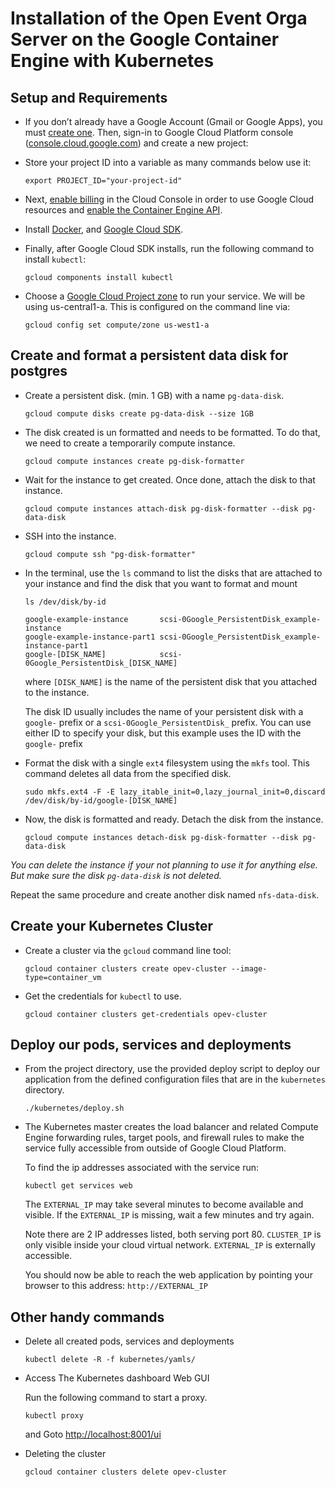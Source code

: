 # Installation of the Open Event Orga Server on the Google Container Engine with Kubernetes


## Setup and Requirements

- If you don’t already have a Google Account (Gmail or Google Apps), you must [create one](https://accounts.google.com/SignUp). Then, sign-in to Google Cloud Platform console ([console.cloud.google.com](http://console.cloud.google.com/)) and create a new project:


- Store your project ID into a variable as many commands below use it:

    ```
    export PROJECT_ID="your-project-id"
    ```

- Next, [enable billing](https://console.cloud.google.com/billing) in the Cloud Console in order to use Google Cloud resources and [enable the Container Engine API](https://console.cloud.google.com/project/_/kubernetes/list).

- Install [Docker](https://docs.docker.com/engine/installation/), and [Google Cloud SDK](https://cloud.google.com/sdk/).

- Finally, after Google Cloud SDK installs, run the following command to install `kubectl`:

    ```
    gcloud components install kubectl
    ```

- Choose a [Google Cloud Project zone](https://cloud.google.com/compute/docs/regions-zones/regions-zones) to run your service. We will be using us-central1-a. This is configured on the command line via:

    ```
    gcloud config set compute/zone us-west1-a
    ```

## Create and format a persistent data disk for postgres

- Create a persistent disk. (min. 1 GB) with a name `pg-data-disk`.

    ```
    gcloud compute disks create pg-data-disk --size 1GB
    ```

- The disk created is un formatted and needs to be formatted. To do that, we need to create a temporarily compute instance.

    ```
    gcloud compute instances create pg-disk-formatter
    ```

- Wait for the instance to get created. Once done, attach the disk to that instance.

    ```
    gcloud compute instances attach-disk pg-disk-formatter --disk pg-data-disk
    ```

- SSH into the instance.

    ```
    gcloud compute ssh "pg-disk-formatter"
    ```

- In the terminal, use the `ls` command to list the disks that are attached to your instance and find the disk that you want to format and mount

    ```
    ls /dev/disk/by-id
    ```
    
    ```
    google-example-instance       scsi-0Google_PersistentDisk_example-instance
    google-example-instance-part1 scsi-0Google_PersistentDisk_example-instance-part1
    google-[DISK_NAME]            scsi-0Google_PersistentDisk_[DISK_NAME]
    ```

    where `[DISK_NAME]` is the name of the persistent disk that you attached to the instance.
    
    The disk ID usually includes the name of your persistent disk with a `google-` prefix or a `scsi-0Google_PersistentDisk_` prefix. You can use either ID to specify your disk, but this example uses the ID with the `google-` prefix


- Format the disk with a single `ext4` filesystem using the `mkfs` tool. This command deletes all data from the specified disk.

    ```
    sudo mkfs.ext4 -F -E lazy_itable_init=0,lazy_journal_init=0,discard /dev/disk/by-id/google-[DISK_NAME]
    ```

- Now, the disk is formatted and ready. Detach the disk from the instance.

    ```
    gcloud compute instances detach-disk pg-disk-formatter --disk pg-data-disk
    ```

_You can delete the instance if your not planning to use it for anything else. But make sure the disk `pg-data-disk` is not deleted._

Repeat the same procedure and create another disk named `nfs-data-disk`.

## Create your Kubernetes Cluster

- Create a cluster via the `gcloud` command line tool:

    ```
    gcloud container clusters create opev-cluster --image-type=container_vm
    ```

- Get the credentials for `kubectl` to use.

    ```
    gcloud container clusters get-credentials opev-cluster
    ```

## Deploy our pods, services and deployments

- From the project directory, use the provided deploy script to deploy our application from the defined configuration files that are in the `kubernetes` directory.

    ```
    ./kubernetes/deploy.sh
    ```

- The Kubernetes master creates the load balancer and related Compute Engine forwarding rules, target pools, and firewall rules to make the service fully accessible from outside of Google Cloud Platform.
    
    To find the ip addresses associated with the service run:

    ```
    kubectl get services web
    ```

    The `EXTERNAL_IP` may take several minutes to become available and visible. If the `EXTERNAL_IP` is missing, wait a few minutes and try again.
    
    Note there are 2 IP addresses listed, both serving port 80. `CLUSTER_IP` is only visible inside your cloud virtual network. `EXTERNAL_IP` is externally accessible.
    
    You should now be able to reach the web application by pointing your browser to this address: `http://EXTERNAL_IP`

## Other handy commands

- Delete all created pods, services and deployments

    ```
    kubectl delete -R -f kubernetes/yamls/
    ```
    
-  Access The Kubernetes dashboard Web GUI

    Run the following command to start a proxy.
    
    ```
    kubectl proxy
    ```
    
    and Goto [http://localhost:8001/ui](http://localhost:8001/ui)

- Deleting the cluster
    ```
    gcloud container clusters delete opev-cluster
    ```
